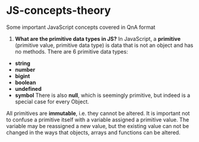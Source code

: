 # JS-concepts-theory
Some important JavaScript concepts covered in QnA format

1. **What are the primitive data types in JS?**
 In JavaScript, a **primitive** (primitive value, primitive data type) is data that is not an object and has no methods. There are 6 primitive data types:  
 * **string**
 * **number**
 * **bigint**
 * **boolean**
 * **undefined**
 * **symbol**
 There is also **null**, which is seemingly primitive, but indeed is a special case for every Object.  

 All primitives are **immutable**, i.e. they cannot be altered. It is important not to confuse a primitive itself with a variable assigned a primitive value. The variable may be reassigned a new value, but the existing value can not be changed in the ways that objects, arrays and functions can be altered. 
